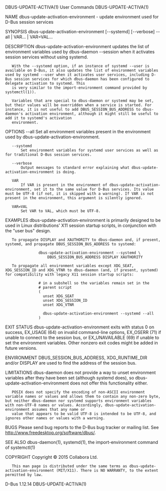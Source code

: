 DBUS-UPDATE-ACTIVA(1)                                                                                                                                User Commands                                                                                                                                DBUS-UPDATE-ACTIVA(1)

NAME
       dbus-update-activation-environment - update environment used for D-Bus session services

SYNOPSIS
       dbus-update-activation-environment [--systemd] [--verbose] --all | VAR... | VAR=VAL...

DESCRIPTION
       dbus-update-activation-environment updates the list of environment variables used by dbus-daemon --session when it activates session services without using systemd.

       With the --systemd option, if an instance of systemd --user is available on D-Bus, it also updates the list of environment variables used by systemd --user when it activates user services, including D-Bus session services for which dbus-daemon has been configured to delegate activation to systemd. This
       is very similar to the import-environment command provided by systemctl(1)).

       Variables that are special to dbus-daemon or systemd may be set, but their values will be overridden when a service is started. For instance, it is not useful to add DBUS_SESSION_BUS_ADDRESS to dbus-daemon's activation environment, although it might still be useful to add it to systemd's activation
       environment.

OPTIONS
       --all
           Set all environment variables present in the environment used by dbus-update-activation-environment.

       --systemd
           Set environment variables for systemd user services as well as for traditional D-Bus session services.

       --verbose
           Output messages to standard error explaining what dbus-update-activation-environment is doing.

       VAR
           If VAR is present in the environment of dbus-update-activation-environment, set it to the same value for D-Bus services. Its value must be UTF-8 (if not, it is skipped with a warning). If VAR is not present in the environment, this argument is silently ignored.

       VAR=VAL
           Set VAR to VAL, which must be UTF-8.

EXAMPLES
       dbus-update-activation-environment is primarily designed to be used in Linux distributions' X11 session startup scripts, in conjunction with the "user bus" design.

       To propagate DISPLAY and XAUTHORITY to dbus-daemon and, if present, systemd, and propagate DBUS_SESSION_BUS_ADDRESS to systemd:

                   dbus-update-activation-environment --systemd \
                       DBUS_SESSION_BUS_ADDRESS DISPLAY XAUTHORITY

       To propagate all environment variables except XDG_SEAT, XDG_SESSION_ID and XDG_VTNR to dbus-daemon (and, if present, systemd) for compatibility with legacy X11 session startup scripts:

                   # in a subshell so the variables remain set in the
                   # parent script
                   (
                     unset XDG_SEAT
                     unset XDG_SESSION_ID
                     unset XDG_VTNR

                     dbus-update-activation-environment --systemd --all
                   )

EXIT STATUS
       dbus-update-activation-environment exits with status 0 on success, EX_USAGE (64) on invalid command-line options, EX_OSERR (71) if unable to connect to the session bus, or EX_UNAVAILABLE (69) if unable to set the environment variables. Other nonzero exit codes might be added in future versions.

ENVIRONMENT
       DBUS_SESSION_BUS_ADDRESS, XDG_RUNTIME_DIR and/or DISPLAY are used to find the address of the session bus.

LIMITATIONS
       dbus-daemon does not provide a way to unset environment variables after they have been set (although systemd does), so dbus-update-activation-environment does not offer this functionality either.

       POSIX does not specify the encoding of non-ASCII environment variable names or values and allows them to contain any non-zero byte, but neither dbus-daemon nor systemd supports environment variables with non-UTF-8 names or values. Accordingly, dbus-update-activation-environment assumes that any name or
       value that appears to be valid UTF-8 is intended to be UTF-8, and ignores other names or values with a warning.

BUGS
       Please send bug reports to the D-Bus bug tracker or mailing list. See http://www.freedesktop.org/software/dbus/.

SEE ALSO
       dbus-daemon(1), systemd(1), the import-environment command of systemctl(1)

COPYRIGHT
       Copyright © 2015 Collabora Ltd.

       This man page is distributed under the same terms as dbus-update-activation-environment (MIT/X11). There is NO WARRANTY, to the extent permitted by law.

D-Bus 1.12.14                                                                                                                                                                                                                                                                                     DBUS-UPDATE-ACTIVA(1)
